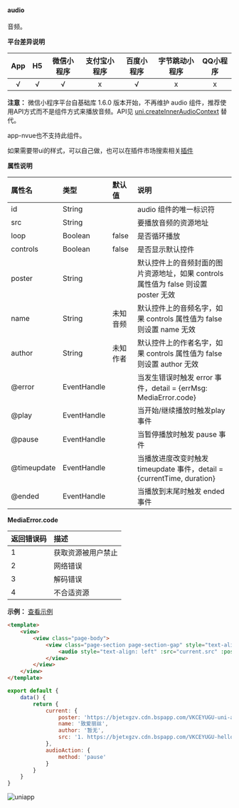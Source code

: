 #### audio
音频。

**平台差异说明**

|App|H5|微信小程序|支付宝小程序|百度小程序|字节跳动小程序|QQ小程序|
|:-:|:-:|:-:|:-:|:-:|:-:|:-:|
|√|√|√|x|√|x|x|

**注意：** 微信小程序平台自基础库 1.6.0 版本开始，不再维护 audio 组件，推荐使用API方式而不是组件方式来播放音频。API见 [uni.createInnerAudioContext](/api/media/audio-context?id=createinneraudiocontext) 替代。

app-nvue也不支持此组件。

如果需要带ui的样式，可以自己做，也可以在插件市场搜索相关[插件](https://ext.dcloud.net.cn/search?q=audio)

**属性说明**

|属性名|类型|默认值|说明|
|:-|:-|:-|:-|
|id|String||audio 组件的唯一标识符|
|src|String||要播放音频的资源地址|
|loop|Boolean|false|是否循环播放|
|controls|Boolean|false|是否显示默认控件|
|poster|String||默认控件上的音频封面的图片资源地址，如果 controls 属性值为 false 则设置 poster 无效|
|name|String|未知音频|默认控件上的音频名字，如果 controls 属性值为 false 则设置 name 无效|
|author|String|未知作者|默认控件上的作者名字，如果 controls 属性值为 false 则设置 author 无效|
|@error|EventHandle||当发生错误时触发 error 事件，detail = {errMsg: MediaError.code}|
|@play|EventHandle||当开始/继续播放时触发play事件|
|@pause|EventHandle||当暂停播放时触发 pause 事件|
|@timeupdate|EventHandle||当播放进度改变时触发 timeupdate 事件，detail = {currentTime, duration}|
|@ended|EventHandle||当播放到末尾时触发 ended 事件|

**MediaError.code**

|返回错误码|描述|
|:-|:-|
|1|获取资源被用户禁止|
|2|网络错误|
|3|解码错误|
|4|不合适资源|

**示例：** [查看示例](https://hellouniapp.dcloud.net.cn/pages/component/audio/audio)
 
```html
<template>
	<view>
		<view class="page-body">
			<view class="page-section page-section-gap" style="text-align: center;">
				<audio style="text-align: left" :src="current.src" :poster="current.poster" :name="current.name" :author="current.author" :action="audioAction" controls></audio>
			</view>
		</view>
	</view>
</template>
```


```javascript
export default {
	data() {
		return {
			current: {
				poster: 'https://bjetxgzv.cdn.bspapp.com/VKCEYUGU-uni-app-doc/7fbf26a0-4f4a-11eb-b680-7980c8a877b8.png',
				name: '致爱丽丝',
				author: '暂无',
				src: '1. https://bjetxgzv.cdn.bspapp.com/VKCEYUGU-hello-uniapp/2cc220e0-c27a-11ea-9dfb-6da8e309e0d8.mp3',
			},
			audioAction: {
				method: 'pause'
			}
		}
	}
}
```

![uniapp](https://bjetxgzv.cdn.bspapp.com/VKCEYUGU-uni-app-doc/abc3fd40-4f48-11eb-b680-7980c8a877b8.png)
